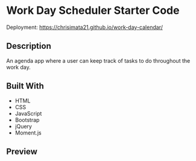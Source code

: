 # Work Day Scheduler Starter Code
Deployment: https://chrisimata21.github.io/work-day-calendar/
## Description
An agenda app where a user can keep track of tasks to do throughout the work day.

## Built With
* HTML
* CSS
* JavaScript
* Bootstrap
* jQuery
* Moment.js

## Preview

